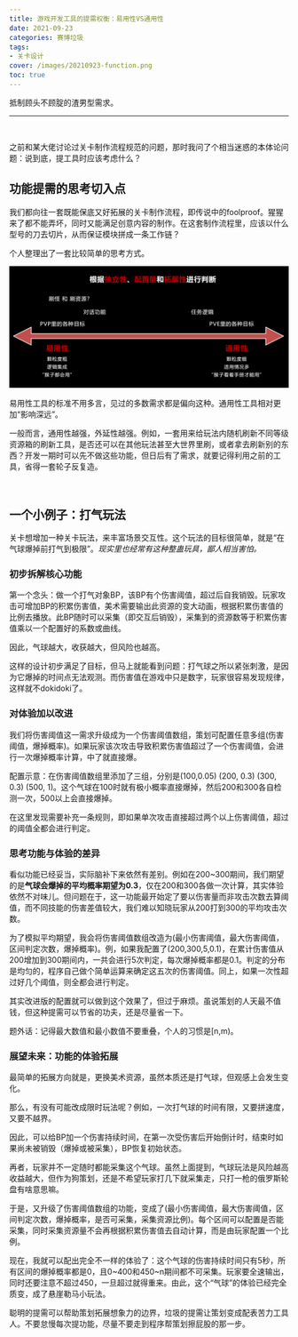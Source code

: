 ```yaml
---
title: 游戏开发工具的提需权衡：易用性VS通用性
date: 2021-09-23
categories: 赛博垃圾
tags: 
- 关卡设计
cover: /images/20210923-function.png
toc: true
---
```


抵制顾头不顾腚的渣男型需求。

<!--more-->

---

   <br/>

之前和某大佬讨论过关卡制作流程规范的问题，那时我问了个相当迷惑的本体论问题：说到底，提工具时应该考虑什么？

## 功能提需的思考切入点

我们都向往一套既能保底又好拓展的关卡制作流程，即传说中的foolproof。猩猩来了都不能弄坏，同时又能满足创意内容的制作。在这套制作流程里，应该以什么型号的刀去切片，从而保证模块拼成一条工作链？

个人整理出了一套比较简单的思考方式。

![](/images/20210923-function.png)

易用性工具的标准不用多言，见过的多数需求都是偏向这种。通用性工具相对更加“影响深远”。

一般而言，通用性越强，外延性越强。例如，一套用来给玩法内随机刷新不同等级资源箱的刷新工具，是否还可以在其他玩法甚至大世界里刷，或者拿去刷新别的东西？开发一期时可以先不做这些功能，但日后有了需求，就要记得利用之前的工具，省得一套轮子反复造。

<br/>

## 一个小例子：打气玩法

  关卡想增加一种关卡玩法，来丰富场景交互性。这个玩法的目标很简单，就是“在气球爆掉前打气到极限”。*现实里也经常有这种整蛊玩具，鄙人相当害怕。*

### 初步拆解核心功能

第一个念头：做一个打气对象BP，该BP有个伤害阈值，超过后自我销毁。玩家攻击可增加BP的积累伤害值，美术需要输出此资源的变大动画，根据积累伤害值的比例去播放。此BP随时可以采集（即交互后销毁），采集到的资源数等于积累伤害值乘以一个配置好的系数或曲线。

因此，气球越大，收获越大，但风险也越高。

这样的设计初步满足了目标，但马上就能看到问题：打气球之所以紧张刺激，是因为它爆掉的时间点无法观测。而伤害值在游戏中只是数字，玩家很容易发现规律，这样就不dokidoki了。

### 对体验加以改进

我们将伤害阈值这一需求升级成为一个伤害阈值数组，策划可配置任意多组(伤害阈值，爆掉概率)。如果玩家该次攻击导致积累伤害值超过了一个伤害阈值，会进行一次爆掉概率计算，中了就直接爆。

配置示意：在伤害阈值数组里添加了三组，分别是(100,0.05) (200, 0.3) (300, 0.3) (500, 1)。这个气球在100时就有极小概率直接爆掉，然后200和300各自检测一次，500以上会直接爆掉。

在这里发现需要补充一条规则，即如果单次攻击直接超过两个以上伤害阈值，超过的阈值全都会进行判定。

### 思考功能与体验的差异

看似功能已经妥当，实际脑补下来依然有差别。例如在200~300期间，我们期望的是**气球会爆掉的平均概率期望为0.3**，仅在200和300各做一次计算，其实体验依然不对味儿。但问题在于，这一功能最开始定了要以伤害量而非攻击次数去算阈值，而不同技能的伤害差值较大，我们难以知晓玩家从200打到300的平均攻击次数。

为了模拟平均期望，我会将伤害阈值数组改造为(最小伤害阈值，最大伤害阈值，区间判定次数，爆掉概率)。例，如果我配置了(200,300,5,0.1)，在累计伤害值从200增加到300期间内，一共会进行5次判定，每次爆掉概率都是0.1。判定的分布是均匀的，程序自己做个简单运算来确定这五次的伤害阈值。同上，如果一次性超过好几个阈值，则全都会进行判定。

其实改进版的配置就可以做到这个效果了，但过于麻烦。虽说策划的人天最不值钱，但这种提需可以节省的功夫，还是尽量省一下。

题外话：记得最大数值和最小数值不要重叠，个人的习惯是[n,m)。

### 展望未来：功能的体验拓展

最简单的拓展方向就是，更换美术资源，虽然本质还是打气球，但观感上会发生变化。

那么，有没有可能改成限时玩法呢？例如，一次打气球的时间有限，又要拼速度，又要不越界。

因此，可以给BP加一个伤害持续时间，在第一次受伤害后开始倒计时，结束时如果尚未被销毁（爆掉或被采集），BP恢复初始状态。

再者，玩家并不一定随时都能采集这个气球。虽然上面提到，气球玩法是风险越高收益越大，但作为狗策划，还是不希望玩家打几下就采集走，只打一枪的俄罗斯轮盘有啥意思嘛。

于是，又升级了伤害阈值数组的功能，变成了(最小伤害阈值，最大伤害阈值，区间判定次数，爆掉概率，是否可采集，采集资源比例)。每个区间可以配置是否能采集，同时采集资源量不会再根据积累伤害值去自动计算，而是由玩家配置一个比例。

现在，我就可以配出完全不一样的体验了：这个气球的伤害持续时间只有5秒，所有区间的爆掉概率都是0，且0~400和450~n期间都不可采集。玩家要全速输出，同时还要注意不超过450，一旦超过就得重来。由此，这个“气球”的体验已经完全质变，成了悬崖勒马小玩法。

聪明的提需可以帮助策划拓展想象力的边界，垃圾的提需让策划变成配表苦力工具人。不要怠慢每次提功能，尽量不要走到程序帮策划擦屁股的那一步。

<br/>


